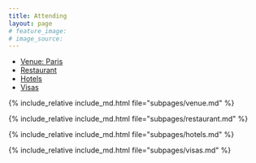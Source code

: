 ```yaml
---
title: Attending
layout: page
# feature_image:
# image_source:
---
```


<ul class="nav nav-tabs nav-justified">
  <li role="presentation" class="active">
    <a href="#venue">Venue: Paris</a>
  </li>
  <li role="presentation"><a href="#restaurant">Restaurant</a></li>
  <li role="presentation"><a href="#hotels">Hotels</a></li>
  <li role="presentation"><a href="#visas">Visas</a></li>
</ul>

<div class="tab-content">
<div role="tabpanel" class="tab-pane active" id="venue">

{% include_relative include_md.html file="subpages/venue.md" %}

</div>

<div role="tabpanel" class="tab-pane" id="restaurant">

{% include_relative include_md.html file="subpages/restaurant.md" %}

</div>

<div role="tabpanel" class="tab-pane" id="hotels">

{% include_relative include_md.html file="subpages/hotels.md" %}

</div>

<div role="tabpanel" class="tab-pane" id="visas">

{% include_relative include_md.html file="subpages/visas.md" %}

</div>

</div>

<script>
$('.nav-tabs li a').click(function (e){e.preventDefault();$(this).tab('show');})
</script>
